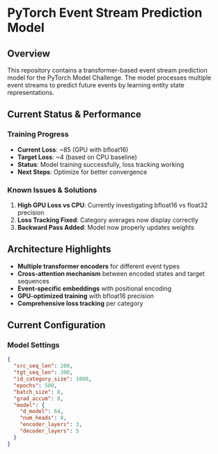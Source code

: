 # PyTorch Event Stream Prediction Model

## Overview
This repository contains a transformer-based event stream prediction model for the PyTorch Model Challenge. The model processes multiple event streams to predict future events by learning entity state representations.

## Current Status & Performance

### Training Progress
- **Current Loss**: ~85 (GPU with bfloat16)
- **Target Loss**: ~4 (based on CPU baseline)
- **Status**: Model training successfully, loss tracking working
- **Next Steps**: Optimize for better convergence

### Known Issues & Solutions
1. **High GPU Loss vs CPU**: Currently investigating bfloat16 vs float32 precision
2. **Loss Tracking Fixed**: Category averages now display correctly
3. **Backward Pass Added**: Model now properly updates weights

## Architecture Highlights

* **Multiple transformer encoders** for different event types
* **Cross-attention mechanism** between encoded states and target sequences  
* **Event-specific embeddings** with positional encoding
* **GPU-optimized training** with bfloat16 precision
* **Comprehensive loss tracking** per category

## Current Configuration

### Model Settings
```json
{
  "src_seq_len": 200,
  "tgt_seq_len": 300,
  "id_category_size": 1000,
  "epochs": 500,
  "batch_size": 8,
  "grad_accum": 8,
  "model": {
    "d_model": 64,
    "num_heads": 8,
    "encoder_layers": 3,
    "decoder_layers": 5
  }
}
